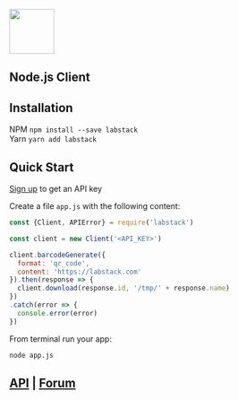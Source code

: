 <a href="https://labstack.com"><img height="80" src="https://cdn.labstack.com/images/labstack-logo.svg"></a>

## Node.js Client

## Installation

NPM `npm install --save labstack`<br>
Yarn `yarn add labstack`

## Quick Start

[Sign up](https://labstack.com/signup) to get an API key

Create a file `app.js` with the following content:

```js
const {Client, APIError} = require('labstack')

const client = new Client('<API_KEY>')

client.barcodeGenerate({
  format: 'qr_code',
  content: 'https://labstack.com'
}).then(response => {
  client.download(response.id, '/tmp/' + response.name)
})
.catch(error => {
  console.error(error)
})
```

From terminal run your app:

```sh
node app.js
```

## [API](https://labstack.com/api) | [Forum](https://forum.labstack.com)
